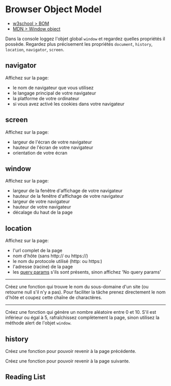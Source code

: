 # Browser Object Model

+ [w3school > BOM](https://www.w3schools.com/js/js_window.asp)
+ [MDN > Window object](https://developer.mozilla.org/en-US/docs/Web/API/Window)

Dans la console loggez l'objet global `window` et regardez quelles propriétés il possède.
Regardez plus précisement les propriétés `document`, `history`, `location`, `navigator`, `screen`.

## navigator

Affichez sur la page:
+ le nom de navigateur que vous utilisez
+ le langage principal de votre navigateur
+ la platforme de votre ordinateur
+ si vous avez activé les cookies dans votre navigateur 

## screen

Affichez sur la page:
+ largeur de l'écran de votre navigateur
+ hauteur de l'écran de votre navigateur
+ orientation de votre écran

## window

Affichez sur la page:
+ largeur de la fenêtre d'affichage de votre navigateur
+ hauteur de la fenêtre d'affichage de votre navigateur
+ largeur de votre navigateur
+ hauteur de votre navigateur
+ décalage du haut de la page 

## location

Affichez sur la page:
+ l'url complet de la page
+ nom d'hôte (sans http:// ou https://)
+ le nom du protocole utilisé (http: ou https:)
+ l'adresse (racine) de la page
+ les [query params](https://en.wikipedia.org/wiki/Query_string) s'ils sont présents, sinon affichez 'No query params'

---

Créez une fonction qui trouve le nom du sous-domaine d'un site (ou retourne null s'il n'y a pas). Pour faciliter la tâche prenez directement le nom d'hôte et coupez cette chaîne de charactères.

---

Créez une fonction qui génère un nombre aléatoire entre 0 et 10.
S'il est inférieur ou égal à 5, rafraîchissez complètement la page, sinon utilisez la méthode alert de l'objet `window`.

## history

Créez une fonction pour pouvoir revenir à la page précédente.

Créez une fonction pour pouvoir revenir à la page suivante.


## Reading List

